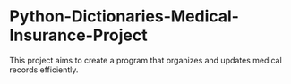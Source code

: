 # Python-Dictionaries-Medical-Insurance-Project
This project aims to create a program that organizes and updates medical records efficiently.
